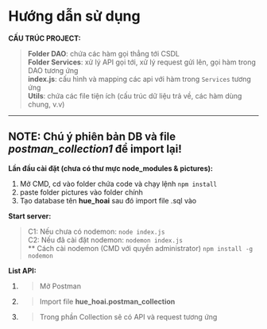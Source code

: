 # Hướng dẫn sử dụng

**CẤU TRÚC PROJECT:**  
>**Folder DAO**: chứa các hàm gọi thẳng tới CSDL  
>**Folder Services**: xử lý API gọi tới, xử lý request gửi lên, gọi hàm trong DAO tương ứng  
>**index.js**: cấu hình và mapping các api với hàm trong `Services` tương ứng   
>**Utils**: chứa các file tiện ích (cấu trúc dữ liệu trả về, các hàm dùng chung, v.v)  
----

**NOTE:**
Chú ý phiên bản DB và file *postman_collection1* để import lại!
----

**Lần đầu cài đặt (chưa có thư mực node_modules & pictures):**  
1. Mở CMD, cd vào folder chứa code và chạy lệnh
`npm install`  
2. paste folder pictures vào folder chính  
3. Tạo database tên **hue_hoai** sau đó import file .sql vào

**Start server:**
>C1: Nếu chưa có nodemon: `node index.js`  
>C2: Nếu đã cài đặt nodemon: `nodemon index.js`  
   > ** Cách cài nodemon (CMD với quyền administrator) `npm install -g nodemon`

**List API:**
1. >Mở Postman
2. >Import file **hue_hoai.postman_collection**
3. >Trong phần Collection sẽ có API và request tương ứng
